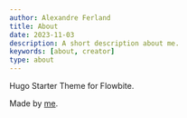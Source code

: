 ```yaml
---
author: Alexandre Ferland
title: About
date: 2023-11-03
description: A short description about me.
keywords: [about, creator]
type: about
---
```


Hugo Starter Theme for Flowbite.

Made by [me](https://github.com/alexferl).
